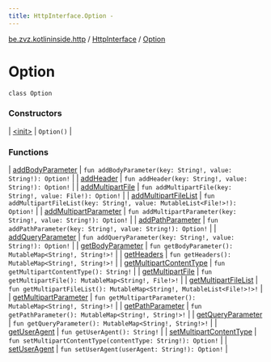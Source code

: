 ```yaml
---
title: HttpInterface.Option - 
---
```


[be.zvz.kotlininside.http](../../index.html) / [HttpInterface](../index.html) / [Option](./index.html)

# Option

`class Option`

### Constructors

| [&lt;init&gt;](-init-.html) | `Option()` |

### Functions

| [addBodyParameter](add-body-parameter.html) | `fun addBodyParameter(key: String!, value: String!): Option!` |
| [addHeader](add-header.html) | `fun addHeader(key: String!, value: String!): Option!` |
| [addMultipartFile](add-multipart-file.html) | `fun addMultipartFile(key: String!, value: File!): Option!` |
| [addMultipartFileList](add-multipart-file-list.html) | `fun addMultipartFileList(key: String!, value: MutableList<File!>!): Option!` |
| [addMultipartParameter](add-multipart-parameter.html) | `fun addMultipartParameter(key: String!, value: String!): Option!` |
| [addPathParameter](add-path-parameter.html) | `fun addPathParameter(key: String!, value: String!): Option!` |
| [addQueryParameter](add-query-parameter.html) | `fun addQueryParameter(key: String!, value: String!): Option!` |
| [getBodyParameter](get-body-parameter.html) | `fun getBodyParameter(): MutableMap<String!, String!>!` |
| [getHeaders](get-headers.html) | `fun getHeaders(): MutableMap<String!, String!>!` |
| [getMultipartContentType](get-multipart-content-type.html) | `fun getMultipartContentType(): String!` |
| [getMultipartFile](get-multipart-file.html) | `fun getMultipartFile(): MutableMap<String!, File!>!` |
| [getMultipartFileList](get-multipart-file-list.html) | `fun getMultipartFileList(): MutableMap<String!, MutableList<File!>!>!` |
| [getMultipartParameter](get-multipart-parameter.html) | `fun getMultipartParameter(): MutableMap<String!, String!>!` |
| [getPathParameter](get-path-parameter.html) | `fun getPathParameter(): MutableMap<String!, String!>!` |
| [getQueryParameter](get-query-parameter.html) | `fun getQueryParameter(): MutableMap<String!, String!>!` |
| [getUserAgent](get-user-agent.html) | `fun getUserAgent(): String!` |
| [setMultipartContentType](set-multipart-content-type.html) | `fun setMultipartContentType(contentType: String!): Option!` |
| [setUserAgent](set-user-agent.html) | `fun setUserAgent(userAgent: String!): Option!` |

